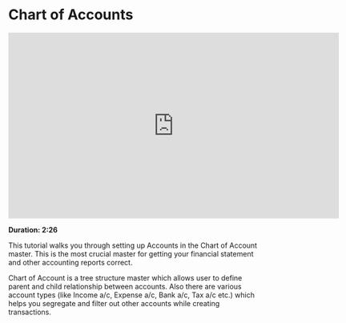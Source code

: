# Chart of Accounts

<iframe width="660" height="371" src="https://www.youtube.com/embed/" frameborder="0" allowfullscreen></iframe>

**Duration: 2:26**

This tutorial walks you through setting up Accounts in the Chart of Account master. This is the most crucial master for getting your financial statement and other accounting reports correct.

Chart of Account is a tree structure master which allows user to define parent and child relationship between accounts. Also there are various account types (like Income a/c, Expense a/c, Bank a/c, Tax a/c etc.) which helps you segregate and filter out other accounts while creating transactions.
